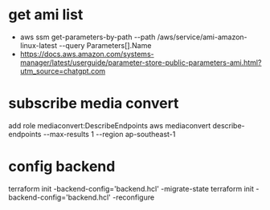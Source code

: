 # get ami list
- aws ssm get-parameters-by-path --path /aws/service/ami-amazon-linux-latest --query Parameters[].Name
- https://docs.aws.amazon.com/systems-manager/latest/userguide/parameter-store-public-parameters-ami.html?utm_source=chatgpt.com


# subscribe media convert
add role mediaconvert:DescribeEndpoints
aws mediaconvert describe-endpoints --max-results 1 --region ap-southeast-1

# config backend
terraform init -backend-config='backend.hcl'  -migrate-state
terraform init -backend-config='backend.hcl' -reconfigure

